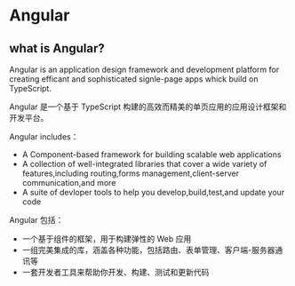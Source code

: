 # Angular

## what is Angular?

Angular is an application design framework and development platform for creating efficant and sophisticated signle-page apps whick build on TypeScript.

Angular 是一个基于 TypeScript 构建的高效而精美的单页应用的应用设计框架和开发平台。

Angular includes：

- A Component-based framework for building scalable web applications
- A collection of well-integrated libraries that cover a wide variety of features,including routing,forms management,client-server communication,and more
- A suite of devloper tools to help you develop,build,test,and update your code

Angular 包括：

- 一个基于组件的框架，用于构建弹性的 Web 应用
- 一组完美集成的库，涵盖各种功能，包括路由、表单管理、客户端-服务器通讯等
- 一套开发者工具来帮助你开发、构建、测试和更新代码
